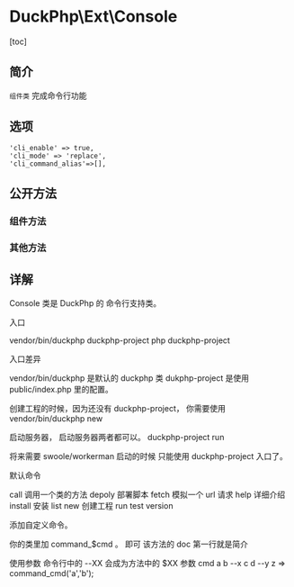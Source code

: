 # DuckPhp\Ext\Console
[toc]
## 简介
`组件类` 完成命令行功能
## 选项
    'cli_enable' => true,
    'cli_mode' => 'replace',    
    'cli_command_alias'=>[],
## 公开方法

### 组件方法

### 其他方法

## 详解

Console 类是 DuckPhp 的 命令行支持类。

入口

vendor/bin/duckphp
duckphp-project
php duckphp-project

入口差异

vendor/bin/duckphp 是默认的 duckphp 类
dukphp-project 是使用 public/index.php 里的配置。


创建工程的时候，因为还没有 duckphp-project，
你需要使用
vendor/bin/duckphp new 

启动服务器， 启动服务器两者都可以。
duckphp-project run

将来需要 swoole/workerman 启动的时候
只能使用 duckphp-project 入口了。


默认命令

call    调用一个类的方法
depoly  部署脚本
fetch   模拟一个 url 请求
help    详细介绍    
install 安装
list
new     创建工程
run
test
version


添加自定义命令。

你的类里加 command_$cmd 。 即可
该方法的 doc 第一行就是简介

使用参数
命令行中的 --XX 会成为方法中的 $XX 参数
cmd a b --x c d --y z =>
command_cmd('a','b');